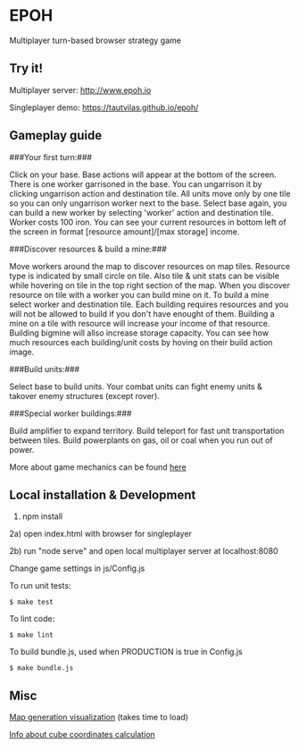 # EPOH

Multiplayer turn-based browser strategy game

## Try it! ##

Multiplayer server: http://www.epoh.io

Singleplayer demo: https://tautvilas.github.io/epoh/

## Gameplay guide ##

###Your first turn:###

Click on your base. Base actions will appear at the bottom of the screen. There is one worker garrisoned in the base.
You can ungarrison it by clicking ungarrison action and destination tile. All units move only by one tile so you can
only ungarrison worker next to the base. Select base again, you can build a new worker by selecting 'worker' action
and destination tile. Worker costs 100 iron. You can see your current resources in bottom left of the screen in format
[resource amount]/[max storage] income.

###Discover resources & build a mine:###

Move workers around the map to discover resources on map tiles. Resource type is
indicated by small circle on tile. Also tile & unit stats can be visible while hovering on tile in the top right section of the map.
When you discover resource on tile with a worker you can build mine on it. To build a mine select worker and destination tile.
Each building requires resources and you will not be allowed to build if you don't have enought of them. Building a mine on a tile
with resource will increase your income of that resource. Building bigmine will allso increase storage capacity. You can see
how much resources each building/unit costs by hoving on their build action image.

###Build units:###

Select base to build units. Your combat units can fight enemy units & takover enemy structures (except rover).

###Special worker buildings:###

Build amplifier to expand territory. Build teleport for fast unit transportation between tiles. Build powerplants on gas, oil or coal when you
run out of power.

More about game mechanics can be found [here](https://tautvilas.github.io/epoh/rules.html)

## Local installation & Development ##

1) npm install

2a) open index.html with browser for singleplayer

2b) run "node serve" and open local multiplayer server at localhost:8080

Change game settings in js/Config.js

To run unit tests:

    $ make test

To lint code:

    $ make lint

To build bundle.js, used when PRODUCTION is true in Config.js

    $ make bundle.js


## Misc ##

[Map generation visualization](https://tautvilas.github.io/epoh/perlin.html) (takes time to load)

[Info about cube coordinates calculation](http://www.redblobgames.com/grids/hexagons/)
